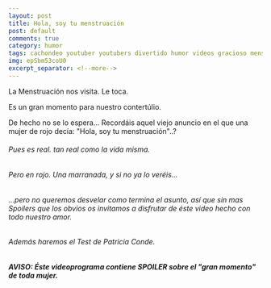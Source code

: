 ```yaml
---
layout: post
title: Hola, soy tu menstruación
post: default
comments: true
category: humor
tags: cachondeo youtuber youtubers divertido humor videos gracioso menstruación
img: epSbm53coU0
excerpt_separator: <!--more-->
---
```

La Menstruación nos visita. Le toca.

Es un gran momento para nuestro contertúlio.

De hecho no se lo espera… Recordáis aquel viejo anuncio en el que una mujer de rojo decía: "Hola, soy tu menstruación"..?


<!--more-->


###### Pues es real. tan real como la vida misma.
###### Pero en rojo. Una marranada, y si no ya lo veréis...
###### ...pero no queremos desvelar como termina el asunto, así que sin mas Spoilers que los obvios os invitamos a disfrutar de éste video hecho con todo nuestro amor.

###### Además haremos el Test de Patricia Conde.

##### AVISO: Éste videoprograma contiene SPOILER sobre el "gran momento" de toda mujer.